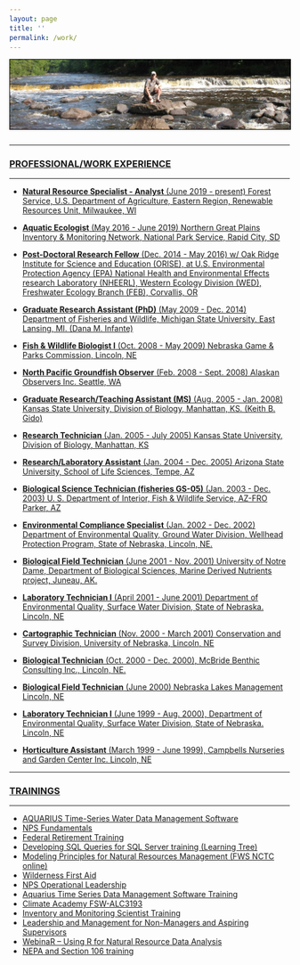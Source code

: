 ```yaml
---
layout: page
title: ''
permalink: /work/
---
```

<a href="http://dthor.github.io/" title="Darren Thornbrugh, Ph.D."><img class="pure-img" src="/images/upNmi_1335x330.jpg" width="" height="" style="margin-bottom:10px; border:1px solid #000000;" alt="Darren Thornbrugh, Ph.D.">

***

### PROFESSIONAL/WORK EXPERIENCE 

*** 

- **Natural Resource Specialist - Analyst** (June 2019 - present) Forest Service, U.S. Department of Agriculture, Eastern Region, Renewable Resources Unit, Milwaukee, WI

- **Aquatic Ecologist** (May 2016 - June 2019) Northern Great Plains Inventory & Monitoring Network, National Park Service, Rapid City, SD

- **Post-Doctoral Research Fellow** (Dec. 2014 - May 2016) w/ Oak Ridge Institute for Science and Education (ORISE), at U.S. Environmental Protection Agency (EPA) National Health and Environmental Effects research Laboratory (NHEERL), Western Ecology Division (WED), Freshwater Ecology Branch (FEB), Corvallis, OR	
	
- **Graduate Research Assistant (PhD)** (May 2009 - Dec. 2014) Department of Fisheries and Wildlife, Michigan State University, East Lansing, MI. (Dana M. Infante)

- **Fish & Wildlife Biologist I** (Oct. 2008 - May 2009) Nebraska Game & Parks Commission, Lincoln, NE

- **North Pacific Groundfish Observer** (Feb. 2008 - Sept. 2008) Alaskan Observers Inc. Seattle, WA

- **Graduate Research/Teaching Assistant (MS)** (Aug. 2005 - Jan. 2008) Kansas State	University, Division of Biology, Manhattan, KS. (Keith	B. Gido)

- **Research Technician** (Jan. 2005 - July 2005) Kansas State University, Division of Biology, Manhattan, KS

- **Research/Laboratory Assistant** (Jan. 2004 - Dec. 2005) Arizona State University, School of Life Sciences, Tempe, AZ

- **Biological Science Technician (fisheries GS-05)** (Jan. 2003 - Dec. 2003) U. S. Department of Interior, Fish & Wildlife Service, AZ-FRO Parker, AZ

- **Environmental Compliance Specialist** (Jan. 2002 - Dec. 2002) Department of Environmental Quality, Ground Water Division, Wellhead Protection Program, State of Nebraska, Lincoln, NE.

- **Biological Field Technician** (June 2001 - Nov. 2001) University of Notre Dame, Department of Biological Sciences, Marine Derived Nutrients project, Juneau, AK.

- **Laboratory Technician I** (April 2001 - June 2001) Department of Environmental Quality, Surface Water Division, State of Nebraska. Lincoln, NE

- **Cartographic Technician** (Nov. 2000 - March 2001) Conservation and Survey Division, University of Nebraska, Lincoln, NE

- **Biological Technician** (Oct. 2000 - Dec. 2000), McBride Benthic Consulting Inc., Lincoln, NE.

- **Biological Field Technician** (June 2000) Nebraska Lakes Management Lincoln, NE

- **Laboratory Technician I** (June 1999 - Aug. 2000), Department of Environmental Quality, Surface Water Division, State of Nebraska. Lincoln, NE

- **Horticulture Assistant** (March 1999 - June 1999), Campbells Nurseries and Garden Center Inc. Lincoln, NE

***

### TRAININGS

*** 
-	AQUARIUS Time-Series Water Data Management Software 
-	NPS Fundamentals
-	Federal Retirement Training
-	Developing SQL Queries for SQL Server training (Learning Tree)
-	Modeling Principles for Natural Resources Management (FWS NCTC online)
-	Wilderness First Aid
-	NPS Operational Leadership
-	Aquarius Time Series Data Management Software Training
-	Climate Academy FSW-ALC3193
-	Inventory and Monitoring Scientist Training
-	Leadership and Management for Non-Managers and Aspiring Supervisors
-	WebinaR – Using R for Natural Resource Data Analysis
-	NEPA and Section 106 training
